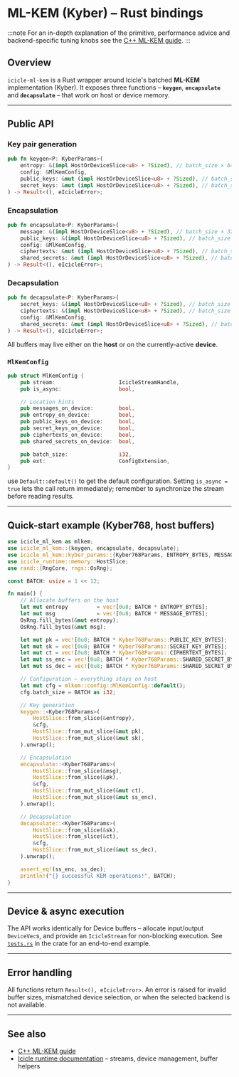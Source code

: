 # ML-KEM (Kyber) – Rust bindings

:::note
For an in-depth explanation of the primitive, performance advice and backend-specific tuning knobs see the [C++ ML-KEM guide](../cpp/pqc_ml_kem.md).
:::

## Overview

`icicle-ml-kem` is a Rust wrapper around Icicle's batched **ML-KEM** implementation (Kyber).  It exposes three functions – **`keygen`**, **`encapsulate`** and **`decapsulate`** – that work on host or device memory.

---

## Public API

### Key pair generation

```rust
pub fn keygen<P: KyberParams>(
    entropy: &(impl HostOrDeviceSlice<u8> + ?Sized), // batch_size × 64 bytes
    config: &MlKemConfig,
    public_keys: &mut (impl HostOrDeviceSlice<u8> + ?Sized), // batch_size × PUBLIC_KEY_BYTES
    secret_keys: &mut (impl HostOrDeviceSlice<u8> + ?Sized), // batch_size × SECRET_KEY_BYTES
) -> Result<(), eIcicleError>;
```

### Encapsulation

```rust
pub fn encapsulate<P: KyberParams>(
    message: &(impl HostOrDeviceSlice<u8> + ?Sized), // batch_size × 32 bytes
    public_keys: &(impl HostOrDeviceSlice<u8> + ?Sized), // batch_size × PUBLIC_KEY_BYTES
    config: &MlKemConfig,
    ciphertexts: &mut (impl HostOrDeviceSlice<u8> + ?Sized), // batch_size × CIPHERTEXT_BYTES
    shared_secrets: &mut (impl HostOrDeviceSlice<u8> + ?Sized), // batch_size × SHARED_SECRET_BYTES
) -> Result<(), eIcicleError>;
```

### Decapsulation

```rust
pub fn decapsulate<P: KyberParams>(
    secret_keys: &(impl HostOrDeviceSlice<u8> + ?Sized), // batch_size × SECRET_KEY_BYTES
    ciphertexts: &(impl HostOrDeviceSlice<u8> + ?Sized), // batch_size × CIPHERTEXT_BYTES
    config: &MlKemConfig,
    shared_secrets: &mut (impl HostOrDeviceSlice<u8> + ?Sized), // batch_size × SHARED_SECRET_BYTES
) -> Result<(), eIcicleError>;
```

All buffers may live either on the **host** or on the currently-active **device**.

### `MlKemConfig`

```rust
pub struct MlKemConfig {
    pub stream:                    IcicleStreamHandle,
    pub is_async:                  bool,

    // Location hints
    pub messages_on_device:        bool,
    pub entropy_on_device:         bool,
    pub public_keys_on_device:     bool,
    pub secret_keys_on_device:     bool,
    pub ciphertexts_on_device:     bool,
    pub shared_secrets_on_device:  bool,

    pub batch_size:                i32,
    pub ext:                       ConfigExtension,
}
```

use `Default::default()` to get the default configuration. Setting `is_async = true` lets the call return immediately; remember to synchronize the stream before reading results.

---

## Quick-start example (Kyber768, host buffers)

```rust
use icicle_ml_kem as mlkem;
use icicle_ml_kem::{keygen, encapsulate, decapsulate};
use icicle_ml_kem::kyber_params::{Kyber768Params, ENTROPY_BYTES, MESSAGE_BYTES};
use icicle_runtime::memory::HostSlice;
use rand::{RngCore, rngs::OsRng};

const BATCH: usize = 1 << 12;

fn main() {
    // Allocate buffers on the host
    let mut entropy         = vec![0u8; BATCH * ENTROPY_BYTES];
    let mut msg             = vec![0u8; BATCH * MESSAGE_BYTES];
    OsRng.fill_bytes(&mut entropy);
    OsRng.fill_bytes(&mut msg);

    let mut pk = vec![0u8; BATCH * Kyber768Params::PUBLIC_KEY_BYTES];
    let mut sk = vec![0u8; BATCH * Kyber768Params::SECRET_KEY_BYTES];
    let mut ct = vec![0u8; BATCH * Kyber768Params::CIPHERTEXT_BYTES];
    let mut ss_enc = vec![0u8; BATCH * Kyber768Params::SHARED_SECRET_BYTES];
    let mut ss_dec = vec![0u8; BATCH * Kyber768Params::SHARED_SECRET_BYTES];

    // Configuration – everything stays on host
    let mut cfg = mlkem::config::MlKemConfig::default();
    cfg.batch_size = BATCH as i32;

    // Key generation
    keygen::<Kyber768Params>(
        HostSlice::from_slice(&entropy),
        &cfg,
        HostSlice::from_mut_slice(&mut pk),
        HostSlice::from_mut_slice(&mut sk),
    ).unwrap();

    // Encapsulation
    encapsulate::<Kyber768Params>(
        HostSlice::from_slice(&msg),
        HostSlice::from_slice(&pk),
        &cfg,
        HostSlice::from_mut_slice(&mut ct),
        HostSlice::from_mut_slice(&mut ss_enc),
    ).unwrap();

    // Decapsulation
    decapsulate::<Kyber768Params>(
        HostSlice::from_slice(&sk),
        HostSlice::from_slice(&ct),
        &cfg,
        HostSlice::from_mut_slice(&mut ss_dec),
    ).unwrap();

    assert_eq!(ss_enc, ss_dec);
    println!("{} successful KEM operations!", BATCH);
}
```

---

## Device & async execution

The API works identically for Device buffers – allocate input/output `DeviceVec`s, and provide an `IcicleStream` for non-blocking execution. See [`tests.rs`](https://github.com/ingonyama-zk/icicle/blob/main/wrappers/rust/icicle-pqc/icicle-ml-kem/src/tests.rs) in the crate for an end-to-end example.

---

## Error handling

All functions return `Result<(), eIcicleError>`.  An error is raised for invalid buffer sizes, mismatched device selection, or when the selected backend is not available.

---

## See also

* [C++ ML-KEM guide](../cpp/lattice/pqc_ml_kem.md)
* [Icicle runtime documentation](multi-gpu.md) – streams, device management, buffer helpers
